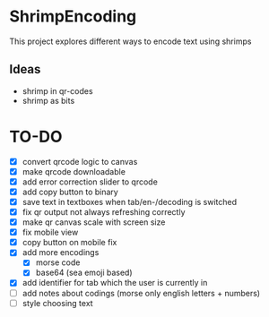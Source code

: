 # ShrimpEncoding
This project explores different ways to encode text using shrimps

## Ideas
- shrimp in qr-codes
- shrimp as bits

# TO-DO
- [x] convert qrcode logic to canvas 
- [x] make qrcode downloadable
- [x] add error correction slider to qrcode
- [x] add copy button to binary
- [x] save text in textboxes when tab/en-/decoding is switched
- [x] fix qr output not always refreshing correctly
- [x] make qr canvas scale with screen size
- [x] fix mobile view
- [x] copy button on mobile fix
- [x] add more encodings
  - [x] morse code
  - [x] base64 (sea emoji based)
- [x] add identifier for tab which the user is currently in
- [ ] add notes about codings (morse only english letters + numbers)
- [ ] style choosing text
